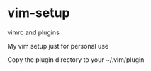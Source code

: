 # vim-setup
vimrc and plugins

My vim setup just for personal use

Copy the plugin directory to your ~/.vim/plugin
